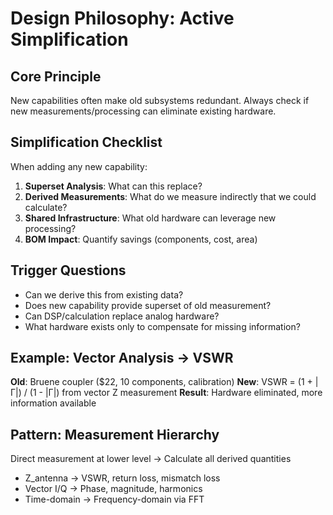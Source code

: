 # Design Philosophy: Active Simplification

## Core Principle
New capabilities often make old subsystems redundant. Always check if new measurements/processing can eliminate existing hardware.

## Simplification Checklist
When adding any new capability:

1. **Superset Analysis**: What can this replace?
2. **Derived Measurements**: What do we measure indirectly that we could calculate?
3. **Shared Infrastructure**: What old hardware can leverage new processing?
4. **BOM Impact**: Quantify savings (components, cost, area)

## Trigger Questions
- Can we derive this from existing data?
- Does new capability provide superset of old measurement?
- Can DSP/calculation replace analog hardware?
- What hardware exists only to compensate for missing information?

## Example: Vector Analysis → VSWR
**Old**: Bruene coupler ($22, 10 components, calibration)
**New**: VSWR = (1 + |Γ|) / (1 - |Γ|) from vector Z measurement
**Result**: Hardware eliminated, more information available

## Pattern: Measurement Hierarchy
Direct measurement at lower level → Calculate all derived quantities
- Z_antenna → VSWR, return loss, mismatch loss
- Vector I/Q → Phase, magnitude, harmonics
- Time-domain → Frequency-domain via FFT
